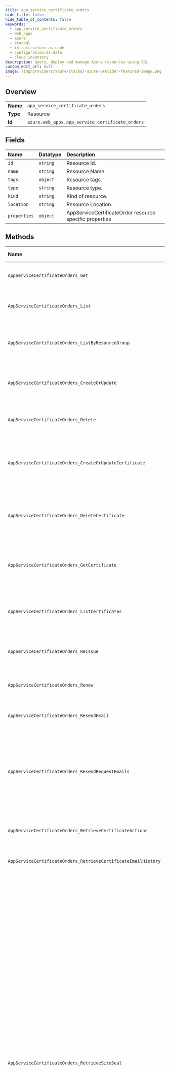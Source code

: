 ```yaml
---
title: app_service_certificate_orders
hide_title: false
hide_table_of_contents: false
keywords:
  - app_service_certificate_orders
  - web_apps
  - azure    
  - stackql
  - infrastructure-as-code
  - configuration-as-data
  - cloud inventory
description: Query, deploy and manage Azure resources using SQL
custom_edit_url: null
image: /img/providers/azure/stackql-azure-provider-featured-image.png
---
```

  
    

## Overview
<table><tbody>
<tr><td><b>Name</b></td><td><code>app_service_certificate_orders</code></td></tr>
<tr><td><b>Type</b></td><td>Resource</td></tr>
<tr><td><b>Id</b></td><td><code>azure.web_apps.app_service_certificate_orders</code></td></tr>
</tbody></table>

## Fields
| Name | Datatype | Description |
|:-----|:---------|:------------|
| `id` | `string` | Resource Id. |
| `name` | `string` | Resource Name. |
| `tags` | `object` | Resource tags. |
| `type` | `string` | Resource type. |
| `kind` | `string` | Kind of resource. |
| `location` | `string` | Resource Location. |
| `properties` | `object` | AppServiceCertificateOrder resource specific properties |
## Methods
| Name | Accessible by | Required Params | Description |
|:-----|:--------------|:----------------|:------------|
| `AppServiceCertificateOrders_Get` | `SELECT` | `certificateOrderName, resourceGroupName, subscriptionId` | Description for Get a certificate order. |
| `AppServiceCertificateOrders_List` | `SELECT` | `subscriptionId` | Description for List all certificate orders in a subscription. |
| `AppServiceCertificateOrders_ListByResourceGroup` | `SELECT` | `resourceGroupName, subscriptionId` | Description for Get certificate orders in a resource group. |
| `AppServiceCertificateOrders_CreateOrUpdate` | `INSERT` | `certificateOrderName, resourceGroupName, subscriptionId` | Description for Create or update a certificate purchase order. |
| `AppServiceCertificateOrders_Delete` | `DELETE` | `certificateOrderName, resourceGroupName, subscriptionId` | Description for Delete an existing certificate order. |
| `AppServiceCertificateOrders_CreateOrUpdateCertificate` | `EXEC` | `certificateOrderName, name, resourceGroupName, subscriptionId` | Description for Creates or updates a certificate and associates with key vault secret. |
| `AppServiceCertificateOrders_DeleteCertificate` | `EXEC` | `certificateOrderName, name, resourceGroupName, subscriptionId` | Description for Delete the certificate associated with a certificate order. |
| `AppServiceCertificateOrders_GetCertificate` | `EXEC` | `certificateOrderName, name, resourceGroupName, subscriptionId` | Description for Get the certificate associated with a certificate order. |
| `AppServiceCertificateOrders_ListCertificates` | `EXEC` | `certificateOrderName, resourceGroupName, subscriptionId` | Description for List all certificates associated with a certificate order. |
| `AppServiceCertificateOrders_Reissue` | `EXEC` | `certificateOrderName, resourceGroupName, subscriptionId` | Description for Reissue an existing certificate order. |
| `AppServiceCertificateOrders_Renew` | `EXEC` | `certificateOrderName, resourceGroupName, subscriptionId` | Description for Renew an existing certificate order. |
| `AppServiceCertificateOrders_ResendEmail` | `EXEC` | `certificateOrderName, resourceGroupName, subscriptionId` | Description for Resend certificate email. |
| `AppServiceCertificateOrders_ResendRequestEmails` | `EXEC` | `certificateOrderName, resourceGroupName, subscriptionId` | Resend domain verification ownership email containing steps on how to verify a domain for a given certificate order |
| `AppServiceCertificateOrders_RetrieveCertificateActions` | `EXEC` | `name, resourceGroupName, subscriptionId` | Description for Retrieve the list of certificate actions. |
| `AppServiceCertificateOrders_RetrieveCertificateEmailHistory` | `EXEC` | `name, resourceGroupName, subscriptionId` | Description for Retrieve email history. |
| `AppServiceCertificateOrders_RetrieveSiteSeal` | `EXEC` | `certificateOrderName, resourceGroupName, subscriptionId` | This method is used to obtain the site seal information for an issued certificate. A site seal is a graphic that the certificate purchaser can embed on their web site to show their visitors information about their SSL certificate. If a web site visitor clicks on the site seal image, a pop-up page is displayed that contains detailed information about the SSL certificate. The site seal token is used to link the site seal graphic image to the appropriate certificate details pop-up page display when a user clicks on the site seal. The site seal images are expected to be static images and hosted by the reseller, to minimize delays for customer page load times. |
| `AppServiceCertificateOrders_Update` | `EXEC` | `certificateOrderName, resourceGroupName, subscriptionId` | Description for Create or update a certificate purchase order. |
| `AppServiceCertificateOrders_UpdateCertificate` | `EXEC` | `certificateOrderName, name, resourceGroupName, subscriptionId` | Description for Creates or updates a certificate and associates with key vault secret. |
| `AppServiceCertificateOrders_ValidatePurchaseInformation` | `EXEC` | `subscriptionId` | Description for Validate information for a certificate order. |
| `AppServiceCertificateOrders_VerifyDomainOwnership` | `EXEC` | `certificateOrderName, resourceGroupName, subscriptionId` | Description for Verify domain ownership for this certificate order. |
